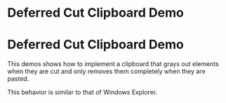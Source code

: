 <!--
 //////////////////////////////////////////////////////////////////////////////
 // @license
 // This file is part of yFiles for HTML 2.6.0.3.
 // Use is subject to license terms.
 //
 // Copyright (c) 2000-2024 by yWorks GmbH, Vor dem Kreuzberg 28,
 // 72070 Tuebingen, Germany. All rights reserved.
 //
 //////////////////////////////////////////////////////////////////////////////
-->
# Deferred Cut Clipboard Demo

# Deferred Cut Clipboard Demo

This demos shows how to implement a clipboard that grays out elements when they are cut and only removes them completely when they are pasted.

This behavior is similar to that of Windows Explorer.
